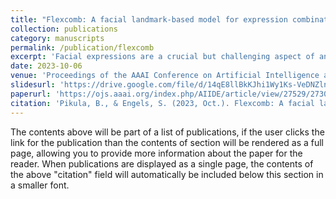 ```yaml
---
title: "Flexcomb: A facial landmark-based model for expression combination generation."
collection: publications
category: manuscripts
permalink: /publication/flexcomb
excerpt: 'Facial expressions are a crucial but challenging aspect of animating in-game characters. They provide vital nonverbal communication cues, but given the high complexity and variability of human faces, the task of capturing the natural diversity and affective complexity of human faces can be a labour-intensive process for animators. This motivates the need for more accurate, realistic and lightweight methods for generating emotional expressions for in-game characters. In this work, we introduce FlexComb, a Facial Landmark-based Expression Combination model, designed to generate a real-time space of realistic facial expression combinations. FlexComb leverages the highly varied CelebV-HQ dataset containing emotions in the wild, and a transformer-based architecture. The central component of the FlexComb system is an emotion recognition model that is trained on the facial dataset, and used to generate a larger dataset of tagged faces. The resulting system generates in-game facial expressions by sampling from this tagged dataset, including expressions that combine emotions in specified amounts. This allows in-game characters to take on variety of realistic facial expressions for a single emotion, which addresses this primary challenge of facial emotion modeling. FlexComb shows potential for expressive facial emotion simulation with applications that include animation, video game development, virtual reality, and human-computer interaction.'
date: 2023-10-06
venue: 'Proceedings of the AAAI Conference on Artificial Intelligence and Interactive Digital Entertainment'
slidesurl: 'https://drive.google.com/file/d/14qE8llBkKJhi1Wy1Ks-VeDNZln9KFXfL/view?usp=sharing'
paperurl: 'https://ojs.aaai.org/index.php/AIIDE/article/view/27529/27302'
citation: 'Pikula, B., & Engels, S. (2023, Oct.). Flexcomb: A facial landmark-based model for expression combination generation. Proceedings of the AAAI Conference on Artificial Intelligence and Interactive Digital Entertainment, 19 (1), 337-342. Retrieved from https://ojs.aaai.org/index.php/AIIDE/article/view/27529 doi: 10.1609/aiide.v19i1.27529'
---
```


The contents above will be part of a list of publications, if the user clicks the link for the publication than the contents of section will be rendered as a full page, allowing you to provide more information about the paper for the reader. When publications are displayed as a single page, the contents of the above "citation" field will automatically be included below this section in a smaller font.